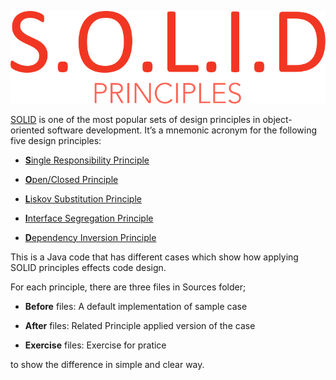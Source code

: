 <p align="center">
    <img src="solid_principles.png"/>
</p>



[SOLID](https://en.wikipedia.org/wiki/SOLID) is one of the most popular sets of design principles in object-oriented software development. It’s a mnemonic acronym for the following five design principles:

- [**S**ingle Responsibility Principle](https://en.wikipedia.org/wiki/Single-responsibility_principle)

- [**O**pen/Closed Principle](https://en.wikipedia.org/wiki/Open%E2%80%93closed_principle)

- [**L**iskov Substitution Principle](https://en.wikipedia.org/wiki/Liskov_substitution_principle)

- [**I**nterface Segregation Principle](https://en.wikipedia.org/wiki/Interface_segregation_principle)

- [**D**ependency Inversion Principle](https://en.wikipedia.org/wiki/Dependency_inversion_principle)


This is a Java code that has different cases which show how applying SOLID principles effects code design.

For each principle, there are three files in Sources folder;

 - **Before** files: A default implementation of sample case

 - **After** files: Related Principle applied version of the case

 - **Exercise** files: Exercise for pratice 

to show the difference in simple and clear way.
